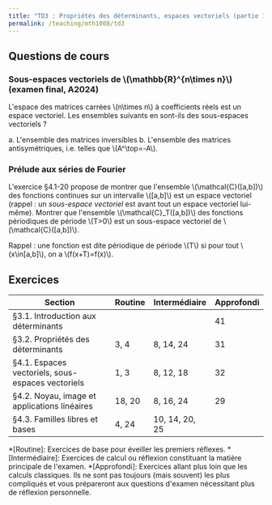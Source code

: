 ```yaml
---
title: "TD3 : Propriétés des déterminants, espaces vectoriels (partie 1)"
permalink: /teaching/mth1008/td3
---
```


## Questions de cours

### Sous-espaces vectoriels de \\(\mathbb{R}^{n\times n}\\) (examen final, A2024)

L'espace des matrices carrées \\(n\times n\\) à coefficients réels est un espace vectoriel. Les ensembles suivants en sont-ils des sous-espaces vectoriels ?

a. L'ensemble des matrices inversibles
b. L'ensemble des matrices antisymétriques, i.e. telles que \\(A^\top=-A\\).

### Prélude aux séries de Fourier

L'exercice §4.1-20 propose de montrer que l'ensemble \\(\mathcal{C}([a,b])\\) des fonctions continues sur un intervalle \\([a,b]\\) est un espace vectoriel (rappel : un *sous-espace vectoriel* est avant tout un espace vectoriel lui-même). Montrer que l'ensemble \\(\mathcal{C}_T([a,b])\\) des fonctions périodiques de période \\(T>0\\) est un sous-espace vectoriel de \\(\mathcal{C}([a,b])\\).

Rappel : une fonction est dite périodique de période \\(T\\) si pour tout \\(x\in[a,b]\\), on a \\(f(x+T)=f(x)\\).

## Exercices

| Section                                           | Routine | Intermédiaire  | Approfondi |
| ------------------------------------------------- | ------- | -------------- | ---------- |
| §3.1. Introduction aux déterminants               |         |                | 41         |
| §3.2. Propriétés des déterminants                 | 3, 4    | 8, 14, 24      | 31         |
| §4.1. Espaces vectoriels, sous-espaces vectoriels | 1, 3    | 8, 12, 18      | 32         |
| §4.2. Noyau, image et applications linéaires      | 18, 20  | 8, 16, 24      | 29         |
| §4.3. Familles libres et bases                    | 4, 24   | 10, 14, 20, 25 |            |

*[Routine]: Exercices de base pour éveiller les premiers réflexes.
*[Intermédiaire]: Exercices de calcul ou réflexion constituant la matière principale de l'examen.
*[Approfondi]: Exercices allant plus loin que les calculs classiques. Ils ne sont pas toujours (mais souvent) les plus compliqués et vous prépareront aux questions d'examen nécessitant plus de réflexion personnelle.
